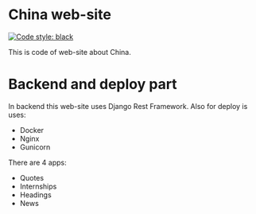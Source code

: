# China web-site

[![Code style: black](https://img.shields.io/badge/code%20style-black-000000.svg)](https://github.com/psf/black)

This is code of web-site about China.

# Backend and deploy part
In backend this web-site uses Django Rest Framework.
Also for deploy is uses:
  - Docker
  - Nginx
  - Gunicorn
  
There are 4 apps:
  - Quotes
  - Internships
  - Headings
  - News
